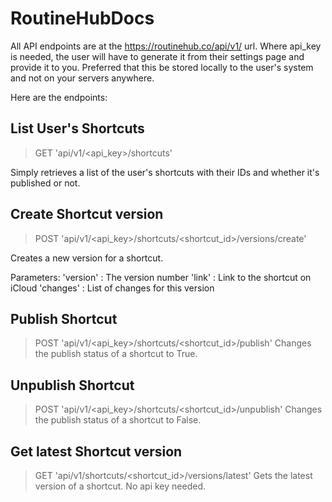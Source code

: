 # RoutineHubDocs

All API endpoints are at the https://routinehub.co/api/v1/ url. Where api_key is needed, the user will have to generate it from their settings page and provide it to you. Preferred that this be stored locally to the user's system and not on your servers anywhere.

Here are the endpoints:

## List User's Shortcuts
> GET 'api/v1/<api_key>/shortcuts'

Simply retrieves a list of the user's shortcuts with their IDs and whether it's published or not.

## Create Shortcut version
> POST 'api/v1/<api_key>/shortcuts/<shortcut_id>/versions/create'

Creates a new version for a shortcut. 

Parameters:
'version' : The version number
'link' : Link to the shortcut on iCloud
'changes' : List of changes for this version

## Publish Shortcut
> POST 'api/v1/<api_key>/shortcuts/<shortcut_id>/publish'
Changes the publish status of a shortcut to True.

## Unpublish Shortcut
> POST 'api/v1/<api_key>/shortcuts/<shortcut_id>/unpublish'
Changes the publish status of a shortcut to False.

## Get latest Shortcut version
> GET 'api/v1/shortcuts/<shortcut_id>/versions/latest'
Gets the latest version of a shortcut. No api key needed.
